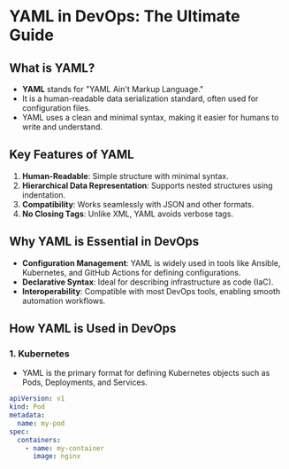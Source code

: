 # YAML in DevOps: The Ultimate Guide

## What is YAML?
- **YAML** stands for "YAML Ain't Markup Language."
- It is a human-readable data serialization standard, often used for configuration files.
- YAML uses a clean and minimal syntax, making it easier for humans to write and understand.

## Key Features of YAML
1. **Human-Readable**: Simple structure with minimal syntax.
2. **Hierarchical Data Representation**: Supports nested structures using indentation.
3. **Compatibility**: Works seamlessly with JSON and other formats.
4. **No Closing Tags**: Unlike XML, YAML avoids verbose tags.

## Why YAML is Essential in DevOps
- **Configuration Management**: YAML is widely used in tools like Ansible, Kubernetes, and GitHub Actions for defining configurations.
- **Declarative Syntax**: Ideal for describing infrastructure as code (IaC).
- **Interoperability**: Compatible with most DevOps tools, enabling smooth automation workflows.

## How YAML is Used in DevOps
### 1. **Kubernetes**
- YAML is the primary format for defining Kubernetes objects such as Pods, Deployments, and Services.
```yaml
apiVersion: v1
kind: Pod
metadata:
  name: my-pod
spec:
  containers:
    - name: my-container
      image: nginx
